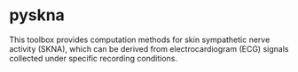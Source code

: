 # pyskna
This toolbox provides computation methods for skin sympathetic nerve activity (SKNA), which can be derived from electrocardiogram (ECG) signals collected under specific recording conditions.
